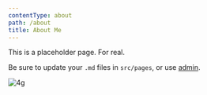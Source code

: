 ```yaml
---
contentType: about
path: /about
title: About Me
---
```

This is a placeholder page. For real.

Be sure to update your `.md` files in `src/pages`, or use [admin](/admin).

![4g](/files/4gl.jpg)
